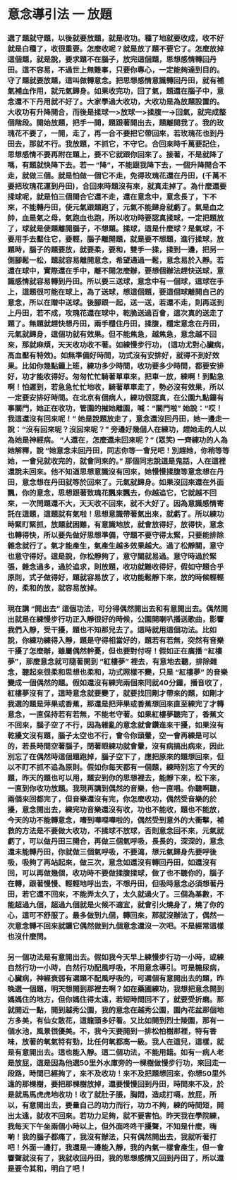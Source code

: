 # 意念導引法 一 放題

### 選了題就守題，以後就要放題，就是收功。種了地就要收成，收不好就是白種了，收很重要。怎麼收呢？就是放了題不要它了。怎麼放掉這個題，就是說，要求題不在腦子，放完這個題，思想感情轉回丹田。這不容易，不過世上無難事，只要你專心，一定能夠達到目的。守了題就要放題，這叫做轉意念。把思想感情意識轉回丹田，就有補氣補血作用，就元氣歸身。如果收完功，回了氣，題還在腦子中，意念還不下丹用就不好了。大家學過大收功，大收功是為放題設置的。大收功有升降開合，而後是揉球一>放球一>揉腹一→回氣，就完成整個階段。開始放題，把手一開，題跟著開出去，題離開我了。我的玫瑰花不要了，一開，走了，再一合不要把它帶回來，若玫瑰花也到丹田去，那就不行。我放題，不抓它，不守它。合回來時千萬要記住，思想感情不要再附在題上，要不它就跟你回來了。接著，不是就降了嗎，有題就快降下去。若一 “降”，不能跟我降下去，一個升降開合不走，就做三個。就是怕做一個它不走，免得玫瑰花還在丹田，(千萬不要把玫瑰花運到丹田)，合回來時題沒有來，就真走掉了。為什麼還要揉球呢，就是怕三個開合它還不走，還在意念中，意念長了，下不來，不能轉丹田，使元氣跟題跑了，元氣不能歸身就虧了。氣是血之帥，血是氣之母，氣跑血也跑，所以收功時要認真揉球，一定把題放了，球就是使題離開腦子，不想題。揉球，這是什麼球？是氣球，不要用手去壓住它，要輕，腦子離開題，就是要不想題，進行揉球，放題時，腦子的題要放，就要柔，要和，雙手一揉，揉到一邊，把另一側腳鬆一松，題就容易離開意念，希望通過一鬆，意念易於入靜。若還在球中，實際還在手中，離不開怎麼辦，要想個辦法趕快送球，意識感情就容易轉到丹田。所以要三送球，意念中有一個球，這球在手上，這題很可能在球上，為了送球，想這個題，要這個球離開自己的意念，所以在贈中送球。後腳跟一起，送一送，若還不走，則再送到上丹田，若不成，攻瑰花還在球中，乾脆送過百會，這次真的送走了題了。無題就趕快想丹田，兩手穩住丹田，揉腹，穩定意念在丹田，元氣就歸身，這個功就有效果。但不能焦急，越焦急，意念越不回來，那就麻煩，天天收功收不著。如練慢步行功， (這功尤對心臟病，高血壓有特效)。如無準備好時間，功式沒有安排好，就得不到好效果。比如你幾點鐘上班，練功多少時間，收功要多少時間，都要安排好，功才能收得好。匆匆忙忙騎著單車來，把車一放，練啊！到點急啊！怕遲到，若急急忙忙地收，騎著單車走了，勢必沒有效果，所以一定要安排好時間。在北京有個病人，練功很認真，在公園九點鐘有事關門，她正在收功，管園的摧她離園，喊：“關門啦”  她說：“哎！我這還沒有回來呢！” 她是說題放走了，意念還沒回丹田，她一邊走一說：“沒有回來呢？沒回來呢？” 旁邊好幾個人在練功，趕她走的人以為她是神經病。 “人還在，怎麼還未回來呢？” (眾笑) 一齊練功的人為她解釋，說 “她意念未回丹田，同志你等一會兒吧！別趕她，你稍等等她，一會兒就收完的，就會同來的。” 那個同志說這是鬼話，人在這裡還說未回來。他不知道思想意識沒有回來，她慢慢揉腹等意念想在丹田，意念想在丹田就等於回來了。元氣就歸身。如果沒回來還在外面飄，你的意念，思想跟著致瑰花飄來飄去，你越追它，它就越不回來，一次問題還不大，天天收不回來，就不大好了。因為意識感情寄託在這題，這題就有氣啦！思想意識帶著氣出來，就虧了。所以練功時緊盯緊抓，放題就困難，有意識地放，就會放得好，放得快，意念也轉得快，所以要先做好思想準備，守題不要守得太緊，只要能排除雜念就行了。氣才能產生，氣產生越多效果越大。過了松靜關，意守也意守得好。這是說，你松靜夠了，意守關就易過。意守時過於緊張，雜念過多，過於追求，則放題，收功就難收得好，假如守題合乎原則，式子做得好，題就容易放了，收功能鬆靜下來，放的時候輕輕的，柔和的放，就容易放掉。
### 現在講 “開出去” 這個功法，可分得偶然開出去和有意開出去。偶然開出就是在練慢步行功正入靜很好的時候，公園開喇叭播送歌曲，影響我們入靜，受干擾，題也不知那兒去了。這時就用這個功法。比如說，你練功練得入靜，題是守得相當好的，題若有若無，突然有音樂干擾了怎麼辦，雖屬偶然幹憂，但也要對付呀！假如正在廣播 “紅樓夢”，那麼意念就可隨著開到 “紅樓夢” 裡去，有意地去聽，排除雜念，聽起來很柔和思想也柔和，功式照樣不變，只是 “紅樓夢” 的音樂變成一個偶然的題。假如還沒有練完兩個來同就40分鐘，播音收了，紅樓夢沒有了，這時意念就要變了，就要找回剛才帶來的題，如剛才我選的題是萍果或香蕉，那還是把萍果或香蕉想回來直至練完了才轉意念，一直保持若有若無，不能老守著。如果紅樓夢聽完了，香蕉文不回來，腦子空了不行，因為雜亂的意念就會鑽進來干擾，如果沒有乾擾文沒有題，腦子太空也不行，會令你頭暈，空一會再練是可以的，若長時間空著腦子，閉著眼練功就會暈，沒有病搞出病來，因此別忘了在偶然時這個題跑掉，腦子空下了，應把原來的題想回來，但以不盯不抓不追為原則。假如你每天都有一個題，練時別忘了今天的題，昨天的題也可以用，題安到你的思想裡去，能靜下來，松下來，一直到你收功放題。我現再講到偶然的音樂，他一直唱。你聽啊聽，兩個來回都完了，但音樂還沒有完，你怎麼收功，偶然受音樂的於擾，意念開出去，練完功音樂還沒有收，功也不能收，題也不能放，今天的功不能轉意念，嘈到嘩哩嘩啦的，偶然受到意外的大衝擊，補救的方法是不要做大收功，不揉球不放球，否則意念回不來，元氣就虧了，可以做丹田三開合，再做三個氣呼吸，長長的，深深的，意念還未能轉丹田，你就做三個氣呼吸，不要瀉，想元氣歸身先要呼後吸，吸夠了再站起來，做三次，意念如還沒有轉回丹田，如還沒有回，可以再做幾個，收功時不要做揉腹揉球，做了也不聽你的，腦子在轉，跟著慢慢、輕輕地呼出去，不想丹田，但吸時意念必須想著丹田，若它還不回來，不能弄太久了，太久就過火了。三個為基數，不能超過九個，超過九個就是火候不適宜，就會引火燒身了，燒了你的心，這可不舒服了。最多做到九個，轉回來，那就沒辦法了，偶然一次意念轉不回來就讓它偶然做到九個意念還沒一次吧。不是經常這樣也沒什麼問。
### 另一個功法是有意開出去。假如我今天早上練慢步行功一小時，或練自然行功一小時，自然行功配風呼吸，不用意念導引。可是糖尿病，心臟病，神經衰弱有選題不配風呼吸的，可選個有意開出去的題，昨晚選一個題，明天想開到那裡去啊？如在藥圃練功，我想把意念開到媽媽住的地方，但你媽住得太遠，若短時間回不了，就要受折磨。那就開近一點，開到越秀公園，我的意念在越秀公園，園內花盆那個地方多美，有仙女散花，這龍頭多好看。又比如開到烈士陵園，那有一個水池，風景很優美。不，我今天要開到一排松柏樹那裡，特有香味，放著的氧氣特有勁，比任何氧都高一級。我人在這兒，這樣，就是有意開出去。這也能入靜。這二個功法，不能用錯。如有一病人老是放屁，這是因為他選50里外水庫旁的一棵樹做慢步行功，來回走一段路，時間已經夠了，來不及收功！來不及把題想回來，你想50里外遠的那棵樹，要把那棵樹放掉，還要慢慢回到丹田，時間來不及，於是就馬馬虎虎地收功！收了就肚子脹，胸悶，造成打嗝，放屁，所以，有意開出去，要量自己的功力而行，功カ不夠，練的時間短，開出太遠，就收不回來。若功力足夠，就不要害怕。昨天我在學院練，我每天下午坐兩個小時以上，但外面咚咚干擾聲，不知是什麼，嗨喲！我的腦子都痛了，我沒有辦法，只有偶然開出去，我就听著打吧！外面一邊打，我還是一邊能入靜，我的內氣一樣會產生，但一會響聲就沒有了，我就收回丹田，我的思想感情又回到丹田了，所以還是要令其和，明白了吧！
